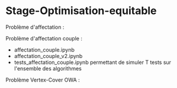 # Stage-Optimisation-equitable

Problème d'affectation :

Problème d'affectation couple :
- affectation_couple.ipynb
- affectation_couple_v2.ipynb
- tests_affectation_couple.ipynb permettant de simuler T tests sur l'ensemble des algorithmes

Problème Vertex-Cover OWA :
